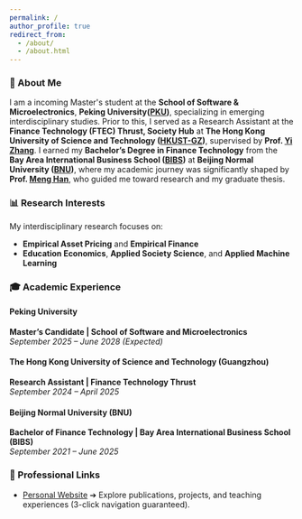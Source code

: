 ```yaml
---
permalink: /
author_profile: true
redirect_from: 
  - /about/
  - /about.html
---
```



### **👋 About Me**  
I am a incoming Master's student at the **School of Software & Microelectronics**, **Peking University([PKU](https://www.pku.edu.cn/))**, specializing in emerging interdisciplinary studies. Prior to this, I served as a Research Assistant at the **Finance Technology (FTEC) Thrust, Society Hub** at **The Hong Kong University of Science and Technology ([HKUST-GZ](https://www.hkust-gz.edu.cn/zh/?variant=zh-cn))**, supervised by **Prof. [Yi Zhang](https://sites.google.com/view/yzhangone/home)**. I earned my **Bachelor’s Degree in Finance Technology** from the **Bay Area International Business School ([BIBS](https://bibs.bnu.edu.cn/))** at **Beijing Normal University ([BNU](https://www.bnu.edu.cn/))**, where my academic journey was significantly shaped by **Prof. [Meng Han](https://bibs.bnu.edu.cn/teachers/qzjs/587d80e0309b4d559299abec5d16924b.htm)**, who guided me toward research and my graduate thesis.  


### **📊 Research Interests**  
My interdisciplinary research focuses on:  
- **Empirical Asset Pricing** and **Empirical Finance**  
- **Education Economics**, **Applied Society Science**, and **Applied Machine Learning**  


### **🎓 Academic Experience**  

#### **Peking University**  
**Master’s Candidate | School of Software and Microelectronics**  
*September 2025 – June 2028 (Expected)*  

#### **The Hong Kong University of Science and Technology (Guangzhou)**  
**Research Assistant | Finance Technology Thrust**  
*September 2024 – April 2025*   

#### **Beijing Normal University (BNU)**  
**Bachelor of Finance Technology | Bay Area International Business School (BIBS)**  
*September 2021 – June 2025*  


### **🔗 Professional Links**  
- [Personal Website](你的个人主页链接) ➔ Explore publications, projects, and teaching experiences (3-click navigation guaranteed).  





